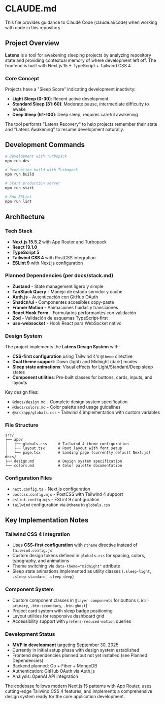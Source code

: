 # CLAUDE.md

This file provides guidance to Claude Code (claude.ai/code) when working with code in this repository.

## Project Overview

**Latens** is a tool for awakening sleeping projects by analyzing repository state and providing contextual memory of where development left off. The frontend is built with Next.js 15 + TypeScript + Tailwind CSS 4.

### Core Concept
Projects have a "Sleep Score" indicating development inactivity:
- **Light Sleep (0-30)**: Recent active development  
- **Standard Sleep (31-60)**: Moderate pause, intermediate difficulty to awake
- **Deep Sleep (61-100)**: Deep sleep, requires careful awakening

The tool performs "Latens Recovery" to help projects remember their state and "Latens Awakening" to resume development naturally.

## Development Commands

```bash
# Development with Turbopack
npm run dev

# Production build with Turbopack  
npm run build

# Start production server
npm run start

# Run ESLint
npm run lint
```

## Architecture

### Tech Stack
- **Next.js 15.5.2** with App Router and Turbopack
- **React 19.1.0** 
- **TypeScript 5**
- **Tailwind CSS 4** with PostCSS integration
- **ESLint 9** with Next.js configuration

### Planned Dependencies (per docs/stack.md)
- **Zustand** - State management ligero y simple
- **TanStack Query** - Manejo de estado servidor y cache
- **Auth.js** - Autenticación con GitHub OAuth
- **Shadcn/ui** - Componentes accesibles copy-paste
- **Framer Motion** - Animaciones fluidas y transiciones
- **React Hook Form** - Formularios performantes con validación
- **Zod** - Validación de esquemas TypeScript-first
- **use-websocket** - Hook React para WebSocket nativo

### Design System
The project implements the **Latens Design System** with:
- **CSS-first configuration** using Tailwind 4's `@theme` directive
- **Dual theme support**: Dawn (light) and Midnight (dark) modes
- **Sleep state animations**: Visual effects for Light/Standard/Deep sleep states
- **Component utilities**: Pre-built classes for buttons, cards, inputs, and layouts

Key design files:
- `@docs/design.md` - Complete design system specification
- `@docs/colors.md` - Color palette and usage guidelines  
- `@src/app/globals.css` - Tailwind 4 implementation with custom variables

### File Structure
```
src/
├── app/
│   ├── globals.css     # Tailwind 4 theme configuration
│   ├── layout.tsx      # Root layout with font setup
│   └── page.tsx        # Landing page (currently default Next.js)
docs/
├── design.md           # Design system specification
└── colors.md           # Color palette documentation
```

### Configuration Files
- `next.config.ts` - Next.js configuration
- `postcss.config.mjs` - PostCSS with Tailwind 4 support
- `eslint.config.mjs` - ESLint 9 configuration
- `tailwind` configuration via `@theme` in `globals.css`

## Key Implementation Notes

### Tailwind CSS 4 Integration
- Uses **CSS-first configuration** with `@theme` directive instead of `tailwind.config.js`
- Custom design tokens defined in `globals.css` for spacing, colors, typography, and animations
- Theme switching via `data-theme="midnight"` attribute
- Sleep state animations implemented as utility classes (`.sleep-light`, `.sleep-standard`, `.sleep-deep`)

### Component System
- Custom component classes in `@layer components` for buttons (`.btn-primary`, `.btn-secondary`, `.btn-ghost`)
- Project card system with sleep badge positioning 
- Layout utilities for responsive dashboard grid
- Accessibility support with `prefers-reduced-motion` queries

### Development Status
- **MVP in development** targeting September 30, 2025
- Currently in initial setup phase with design system established
- Frontend dependencies planned but not yet installed (see Planned Dependencies)
- Backend planned: Go + Fiber + MongoDB
- Authentication: GitHub OAuth via Auth.js
- Analysis: OpenAI API integration

The codebase follows modern Next.js 15 patterns with App Router, uses cutting-edge Tailwind CSS 4 features, and implements a comprehensive design system ready for the core application development.